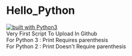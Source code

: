 # Hello_Python
[![built with Python3](https://img.shields.io/badge/built%20with-Python3-red.svg)](https://www.python.org/)
<br />
Very First Script To Upload In Github
<br />
For Python 3 :
      Print Requires parenthesis
  <br />
For Python 2 :
      Print Doesn't Require parenthesis
